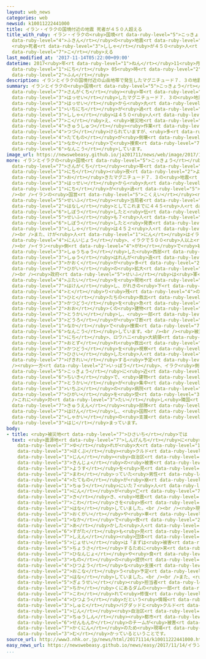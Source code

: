 ```yaml
---
layout: web_news
categories: web
newsid: k10011222441000
title: イラン・イラクの国境付近の地震 死者が４５０人超える
title_with_ruby: イラン・イラクの<ruby>国境<rt data-ruby-level="5">こっきょう</rt></ruby><ruby>付近<rt
  data-ruby-level="4">ふきん</rt></ruby>の<ruby>地震<rt data-ruby-level="7">じしん</rt></ruby>
  <ruby>死者<rt data-ruby-level="3">ししゃ</rt></ruby>が４５０<ruby>人<rt data-ruby-level="1">にん</rt></ruby><ruby>超<rt
  data-ruby-level="7">こ</rt></ruby>える
last_modified_at: '2017-11-14T05:22:00+09:00'
datetime: 2017<ruby>年<rt data-ruby-level="1">ねん</rt></ruby>11<ruby>月<rt data-ruby-level="1">がつ</rt></ruby>14<ruby>日<rt
  data-ruby-level="1">にち</rt></ruby> 05<ruby>時<rt data-ruby-level="2">じ</rt></ruby>22<ruby>分<rt
  data-ruby-level="2">ふん</rt></ruby>
description: イランとイラクの国境付近の山岳地帯で発生したマグニチュード７．３の地震は発生から丸一日が過ぎ、死者は４５０人を超え、被災地では、救出作業が続けられていますが、多くの建物が倒壊した中で捜索は難航しています。
summary: イランとイラクの<ruby>国境<rt data-ruby-level="5">こっきょう</rt></ruby><ruby>付近<rt data-ruby-level="4">ふきん</rt></ruby>の<ruby>山岳地<rt
  data-ruby-level="7">さんがくち</rt></ruby><ruby>帯<rt data-ruby-level="4">おび</rt></ruby>で<ruby>発生<rt
  data-ruby-level="3">はっせい</rt></ruby>したマグニチュード７．３の<ruby>地震<rt data-ruby-level="7">じしん</rt></ruby>は<ruby>発生<rt
  data-ruby-level="3">はっせい</rt></ruby>から<ruby>丸<rt data-ruby-level="2">まる</rt></ruby><ruby>一日<rt
  data-ruby-level="1">いちにち</rt></ruby>が<ruby>過<rt data-ruby-level="5">す</rt></ruby>ぎ、<ruby>死者<rt
  data-ruby-level="3">ししゃ</rt></ruby>は４５０<ruby>人<rt data-ruby-level="1">にん</rt></ruby>を<ruby>超<rt
  data-ruby-level="7">こ</rt></ruby>え、<ruby>被災地<rt data-ruby-level="7">ひさいち</rt></ruby>では、<ruby>救出<rt
  data-ruby-level="4">きゅうしゅつ</rt></ruby><ruby>作業<rt data-ruby-level="3">さぎょう</rt></ruby>が<ruby>続<rt
  data-ruby-level="4">つづ</rt></ruby>けられていますが、<ruby>多<rt data-ruby-level="2">おお</rt></ruby>くの<ruby>建物<rt
  data-ruby-level="4">たてもの</rt></ruby>が<ruby>倒壊<rt data-ruby-level="7">とうかい</rt></ruby>した<ruby>中<rt
  data-ruby-level="1">なか</rt></ruby>で<ruby>捜索<rt data-ruby-level="7">そうさく</rt></ruby>は<ruby>難航<rt
  data-ruby-level="6">なんこう</rt></ruby>しています。
image_url: https://newswebeasy.github.io/ja201711/news/web/image/2017/11/14/K10011222441_1711140617_1711140619_01_03.jpg
more: イランとイラクの<ruby>国境<rt data-ruby-level="5">こっきょう</rt></ruby><ruby>沿<rt data-ruby-level="6">ぞ</rt></ruby>いの<ruby>山岳地<rt
  data-ruby-level="7">さんがくち</rt></ruby><ruby>帯<rt data-ruby-level="4">おび</rt></ruby>で１２<ruby>日<rt
  data-ruby-level="1">にち</rt></ruby><ruby>夜<rt data-ruby-level="2">よる</rt></ruby><ruby>起<rt
  data-ruby-level="3">お</rt></ruby>きたマグニチュード７．３の<ruby>地震<rt data-ruby-level="7">じしん</rt></ruby>は<ruby>発生<rt
  data-ruby-level="3">はっせい</rt></ruby>から<ruby>丸<rt data-ruby-level="2">まる</rt></ruby>１<ruby>日<rt
  data-ruby-level="1">にち</rt></ruby>が<ruby>過<rt data-ruby-level="5">す</rt></ruby>ぎました。<br
  /><br />イランの<ruby>国営<rt data-ruby-level="5">こくえい</rt></ruby><ruby>放送<rt data-ruby-level="3">ほうそう</rt></ruby>は、<ruby>政府<rt
  data-ruby-level="5">せいふ</rt></ruby><ruby>当局者<rt data-ruby-level="3">とうきょくしゃ</rt></ruby>の<ruby>話<rt
  data-ruby-level="2">はなし</rt></ruby>としてこれまでに４４５<ruby>人<rt data-ruby-level="1">にん</rt></ruby>が<ruby>死亡<rt
  data-ruby-level="6">しぼう</rt></ruby>したと<ruby>伝<rt data-ruby-level="4">つた</rt></ruby>え、イラク<ruby>政府<rt
  data-ruby-level="5">せいふ</rt></ruby>も７<ruby>人<rt data-ruby-level="1">にん</rt></ruby>が<ruby>死亡<rt
  data-ruby-level="6">しぼう</rt></ruby>したと<ruby>発表<rt data-ruby-level="3">はっぴょう</rt></ruby>し<ruby>死者<rt
  data-ruby-level="3">ししゃ</rt></ruby>は４５２<ruby>人<rt data-ruby-level="1">にん</rt></ruby>にのぼっています。<br
  /><br />また、けが<ruby>人<rt data-ruby-level="1">にん</rt></ruby>はイランで７１００<ruby>人以上<rt
  data-ruby-level="4">にんいじょう</rt></ruby>、イラクで５００<ruby>人以上<rt data-ruby-level="4">にんいじょう</rt></ruby>にのぼっているということです。<br
  /><br />イラン<ruby>側<rt data-ruby-level="4">がわ</rt></ruby>で<ruby>被害<rt data-ruby-level="7">ひがい</rt></ruby>が<ruby>集中<rt
  data-ruby-level="3">しゅうちゅう</rt></ruby>した<ruby>西部<rt data-ruby-level="3">せいぶ</rt></ruby>ケルマンシャー<ruby>州<rt
  data-ruby-level="3">しゅう</rt></ruby>はれんが<ruby>造<rt data-ruby-level="5">づく</rt></ruby>りの<ruby>家屋<rt
  data-ruby-level="3">かおく</rt></ruby>が<ruby>多<rt data-ruby-level="2">おお</rt></ruby>く、<ruby>被害<rt
  data-ruby-level="7">ひがい</rt></ruby>の<ruby>拡大<rt data-ruby-level="6">かくだい</rt></ruby>につながったものとみられます。<br
  /><br /><ruby>政府<rt data-ruby-level="5">せいふ</rt></ruby>は<ruby>軍<rt data-ruby-level="4">ぐん</rt></ruby>の<ruby>部隊<rt
  data-ruby-level="4">ぶたい</rt></ruby>を<ruby>現地<rt data-ruby-level="5">げんち</rt></ruby>に<ruby>派遣<rt
  data-ruby-level="7">はけん</rt></ruby>し、がれきの<ruby>下<rt data-ruby-level="1">した</rt></ruby>に<ruby>取<rt
  data-ruby-level="4">と</rt></ruby>り<ruby>残<rt data-ruby-level="4">のこ</rt></ruby>されている<ruby>人<rt
  data-ruby-level="1">ひと</rt></ruby>たちの<ruby>救出<rt data-ruby-level="4">きゅうしゅつ</rt></ruby><ruby>活動<rt
  data-ruby-level="3">かつどう</rt></ruby>を<ruby>急<rt data-ruby-level="3">いそ</rt></ruby>いでいますが<ruby>多<rt
  data-ruby-level="2">おお</rt></ruby>くの<ruby>建物<rt data-ruby-level="4">たてもの</rt></ruby>が<ruby>倒壊<rt
  data-ruby-level="7">とうかい</rt></ruby>し、<ruby>一部<rt data-ruby-level="3">いちぶ</rt></ruby>の<ruby>道路<rt
  data-ruby-level="3">どうろ</rt></ruby>が<ruby>寸断<rt data-ruby-level="6">すんだん</rt></ruby>された<ruby>中<rt
  data-ruby-level="1">なか</rt></ruby>で<ruby>捜索<rt data-ruby-level="7">そうさく</rt></ruby>は<ruby>難航<rt
  data-ruby-level="6">なんこう</rt></ruby>しています。<br /><br /><ruby>被災地<rt data-ruby-level="7">ひさいち</rt></ruby>には１４<ruby>日<rt
  data-ruby-level="1">にち</rt></ruby>、ロウハニ<ruby>大統領<rt data-ruby-level="5">だいとうりょう</rt></ruby>が<ruby>訪<rt
  data-ruby-level="7">おとず</rt></ruby>れ<ruby>救出<rt data-ruby-level="4">きゅうしゅつ</rt></ruby><ruby>活動<rt
  data-ruby-level="3">かつどう</rt></ruby>を<ruby>視察<rt data-ruby-level="6">しさつ</rt></ruby>するほか、<ruby>被災<rt
  data-ruby-level="7">ひさい</rt></ruby>した<ruby>人<rt data-ruby-level="1">ひと</rt></ruby>たちを<ruby>激励<rt
  data-ruby-level="7">げきれい</rt></ruby>する<ruby>予定<rt data-ruby-level="3">よてい</rt></ruby>です。<br
  /><ruby>一方<rt data-ruby-level="2">いっぽう</rt></ruby>、イラク<ruby>側<rt data-ruby-level="4">がわ</rt></ruby>では、イランとの<ruby>国境<rt
  data-ruby-level="5">こっきょう</rt></ruby>に<ruby>近<rt data-ruby-level="2">ちか</rt></ruby>い<ruby>地域<rt
  data-ruby-level="6">ちいき</rt></ruby>で、<ruby>建物<rt data-ruby-level="4">たてもの</rt></ruby>の<ruby>倒壊<rt
  data-ruby-level="7">とうかい</rt></ruby>が<ruby>集中<rt data-ruby-level="3">しゅうちゅう</rt></ruby>していて、<ruby>一部<rt
  data-ruby-level="3">いちぶ</rt></ruby>の<ruby>病院<rt data-ruby-level="3">びょういん</rt></ruby>も<ruby>被害<rt
  data-ruby-level="7">ひがい</rt></ruby>を<ruby>受<rt data-ruby-level="3">う</rt></ruby>けているということです。<br
  />これに<ruby>対<rt data-ruby-level="3">たい</rt></ruby>し<ruby>隣国<rt data-ruby-level="7">りんごく</rt></ruby>のトルコはイラクへ<ruby>救援<rt
  data-ruby-level="7">きゅうえん</rt></ruby><ruby>部隊<rt data-ruby-level="4">ぶたい</rt></ruby>を<ruby>派遣<rt
  data-ruby-level="7">はけん</rt></ruby>し、<ruby>国際<rt data-ruby-level="5">こくさい</rt></ruby><ruby>社会<rt
  data-ruby-level="2">しゃかい</rt></ruby>の<ruby>支援<rt data-ruby-level="7">しえん</rt></ruby>も<ruby>始<rt
  data-ruby-level="3">はじ</rt></ruby>まっています。
body:
- title: <ruby>被災地<rt data-ruby-level="7">ひさいち</rt></ruby>では
  text: <ruby>震源地<rt data-ruby-level="7">しんげんち</rt></ruby>に<ruby>近<rt data-ruby-level="2">ちか</rt></ruby>く、<ruby>揺<rt
    data-ruby-level="7">ゆ</rt></ruby>れが<ruby>大<rt data-ruby-level="1">おお</rt></ruby>きかったイラク<ruby>北部<rt
    data-ruby-level="3">ほくぶ</rt></ruby><ruby>クルド<rt data-ruby-level="1">くるど</rt></ruby><ruby>人<rt
    data-ruby-level="1">じん</rt></ruby><ruby>自治区<rt data-ruby-level="4">じちく</rt></ruby>のダルバンディハンで、<ruby>近所<rt
    data-ruby-level="3">きんじょ</rt></ruby>の<ruby>被害<rt data-ruby-level="7">ひがい</rt></ruby>の<ruby>様子<rt
    data-ruby-level="3">ようす</rt></ruby>を<ruby>見<rt data-ruby-level="1">み</rt></ruby>て<ruby>回<rt
    data-ruby-level="2">まわ</rt></ruby>っていた<ruby>男性<rt data-ruby-level="5">だんせい</rt></ruby>は、「この<ruby>建物<rt
    data-ruby-level="4">たてもの</rt></ruby>が<ruby>崩<rt data-ruby-level="7">くず</rt></ruby>れたとき<ruby>中<rt
    data-ruby-level="1">ちゅう</rt></ruby>にいた７<ruby>人<rt data-ruby-level="1">にん</rt></ruby>のうち２<ruby>人<rt
    data-ruby-level="1">にん</rt></ruby>が<ruby>亡<rt data-ruby-level="7">な</rt></ruby>くなったと<ruby>聞<rt
    data-ruby-level="2">き</rt></ruby>き、<ruby>地震<rt data-ruby-level="7">じしん</rt></ruby>の<ruby>怖<rt
    data-ruby-level="7">こわ</rt></ruby>さを<ruby>感<rt data-ruby-level="3">かん</rt></ruby>じました」と<ruby>話<rt
    data-ruby-level="2">はな</rt></ruby>していました。<br /><br /><ruby>現地<rt data-ruby-level="5">げんち</rt></ruby>では<ruby>屋外<rt
    data-ruby-level="3">おくがい</rt></ruby>や<ruby>車<rt data-ruby-level="1">くるま</rt></ruby>の<ruby>中<rt
    data-ruby-level="1">なか</rt></ruby>で<ruby>夜<rt data-ruby-level="2">よる</rt></ruby>を<ruby>明<rt
    data-ruby-level="2">あ</rt></ruby>かした<ruby>人<rt data-ruby-level="1">ひと</rt></ruby>たちの<ruby>姿<rt
    data-ruby-level="6">すがた</rt></ruby>も<ruby>見<rt data-ruby-level="1">み</rt></ruby>られ<ruby>支援<rt
    data-ruby-level="7">しえん</rt></ruby><ruby>団体<rt data-ruby-level="5">だんたい</rt></ruby>の<ruby>女性<rt
    data-ruby-level="5">じょせい</rt></ruby>は「まずは<ruby>被害<rt data-ruby-level="7">ひがい</rt></ruby>を<ruby>調査<rt
    data-ruby-level="5">ちょうさ</rt></ruby>するために<ruby>来<rt data-ruby-level="2">き</rt></ruby>ましたが、<ruby>避難所<rt
    data-ruby-level="7">ひなんじょ</rt></ruby>や<ruby>食<rt data-ruby-level="3">た</rt></ruby>べ<ruby>物<rt
    data-ruby-level="3">もの</rt></ruby>の<ruby>提供<rt data-ruby-level="6">ていきょう</rt></ruby>などあらゆる<ruby>必要<rt
    data-ruby-level="4">ひつよう</rt></ruby>な<ruby>支援<rt data-ruby-level="7">しえん</rt></ruby>を<ruby>行<rt
    data-ruby-level="2">おこな</rt></ruby>う<ruby>予定<rt data-ruby-level="3">よてい</rt></ruby>です」と<ruby>話<rt
    data-ruby-level="2">はな</rt></ruby>していました。<br /><br />また、<ruby>地元<rt data-ruby-level="2">じもと</rt></ruby>の<ruby>行政<rt
    data-ruby-level="5">ぎょうせい</rt></ruby><ruby>担当者<rt data-ruby-level="6">たんとうしゃ</rt></ruby>によりますと、<ruby>近<rt
    data-ruby-level="2">ちか</rt></ruby>くにあるダムの<ruby>一部<rt data-ruby-level="3">いちぶ</rt></ruby>が<ruby>壊<rt
    data-ruby-level="7">こわ</rt></ruby>れて<ruby>修復<rt data-ruby-level="5">しゅうふく</rt></ruby>が<ruby>必要<rt
    data-ruby-level="4">ひつよう</rt></ruby>だという<ruby>情報<rt data-ruby-level="5">じょうほう</rt></ruby>があり、<ruby>首都<rt
    data-ruby-level="3">しゅと</rt></ruby>バグダッドと<ruby>クルド<rt data-ruby-level="1">くるど</rt></ruby><ruby>人<rt
    data-ruby-level="1">じん</rt></ruby><ruby>自治区<rt data-ruby-level="4">じちく</rt></ruby>の<ruby>中心<rt
    data-ruby-level="2">ちゅうしん</rt></ruby><ruby>都市<rt data-ruby-level="3">とし</rt></ruby>アルビルから<ruby>専門家<rt
    data-ruby-level="6">せんもんか</rt></ruby>のチームが<ruby>被害<rt data-ruby-level="7">ひがい</rt></ruby>の<ruby>確認<rt
    data-ruby-level="7">かくにん</rt></ruby>のため<ruby>現場<rt data-ruby-level="5">げんば</rt></ruby>に<ruby>向<rt
    data-ruby-level="3">む</rt></ruby>かっているということです。
source_url: http://www3.nhk.or.jp/news/html/20171114/k10011222441000.html
easy_news_url: https://newswebeasy.github.io/news/easy/2017/11/14/イランとイラクの国境で地震-450人以上が亡くなる
...
```

